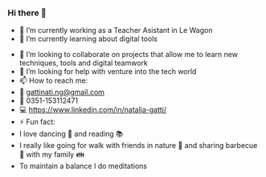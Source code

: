 ### Hi there 👋


- 🔭 I’m currently working as a Teacher Asistant in Le Wagon
- 🌱 I’m currently learning about digital tools
<!--
- Languages and Tools:
![image](https://user-images.githubusercontent.com/65079282/112249054-d8991b00-8c35-11eb-9a57-045382091599.png)
![image](https://user-images.githubusercontent.com/65079282/112249073-e189ec80-8c35-11eb-9a5e-e729f8e66225.png)
![image](https://user-images.githubusercontent.com/65079282/112249087-e9499100-8c35-11eb-8f7c-bf43eb800a43.png)
![image](https://user-images.githubusercontent.com/65079282/112249098-ee0e4500-8c35-11eb-9d10-3bc7ece6d914.png)
![image](https://user-images.githubusercontent.com/65079282/112249114-f5355300-8c35-11eb-82b1-b618b611d322.png)
![image](https://user-images.githubusercontent.com/65079282/112249126-fa929d80-8c35-11eb-8bcb-5a046138728f.png)
![image](https://user-images.githubusercontent.com/65079282/112249177-139b4e80-8c36-11eb-98cc-23adbf78a5d1.png)
![image](https://user-images.githubusercontent.com/65079282/112249354-6117bb80-8c36-11eb-91f2-b2f45f169787.png)
-->

- 👯 I’m looking to collaborate on projects that allow me to learn new techniques, tools and digital teamwork
- 🤔 I’m looking for help with venture into the tech world
- 📫 How to reach me:
- :e-mail: gattinati.ng@gmail.com
- :calling: 0351-153112471
- :computer: https://www.linkedin.com/in/natalia-gatti/
- ⚡ Fun fact: 
- I love dancing :dancer: and reading :books:
- I really like going for walk with friends in nature :runner: and sharing barbecue :meat_on_bone: with my family :family:
- To maintain a balance I do meditations

